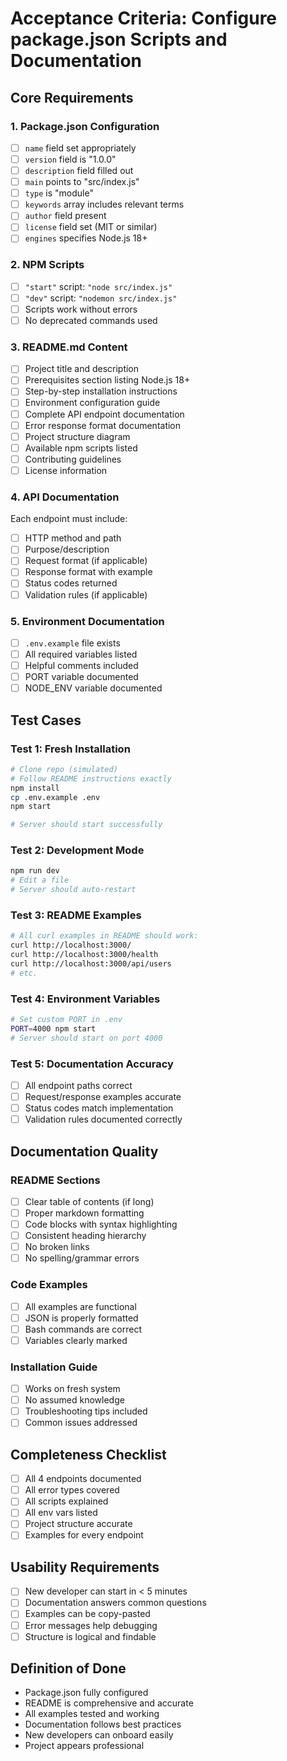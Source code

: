 # Acceptance Criteria: Configure package.json Scripts and Documentation

## Core Requirements

### 1. Package.json Configuration
- [ ] `name` field set appropriately
- [ ] `version` field is "1.0.0"
- [ ] `description` field filled out
- [ ] `main` points to "src/index.js"
- [ ] `type` is "module"
- [ ] `keywords` array includes relevant terms
- [ ] `author` field present
- [ ] `license` field set (MIT or similar)
- [ ] `engines` specifies Node.js 18+

### 2. NPM Scripts
- [ ] `"start"` script: `"node src/index.js"`
- [ ] `"dev"` script: `"nodemon src/index.js"`
- [ ] Scripts work without errors
- [ ] No deprecated commands used

### 3. README.md Content
- [ ] Project title and description
- [ ] Prerequisites section listing Node.js 18+
- [ ] Step-by-step installation instructions
- [ ] Environment configuration guide
- [ ] Complete API endpoint documentation
- [ ] Error response format documentation
- [ ] Project structure diagram
- [ ] Available npm scripts listed
- [ ] Contributing guidelines
- [ ] License information

### 4. API Documentation
Each endpoint must include:
- [ ] HTTP method and path
- [ ] Purpose/description
- [ ] Request format (if applicable)
- [ ] Response format with example
- [ ] Status codes returned
- [ ] Validation rules (if applicable)

### 5. Environment Documentation
- [ ] `.env.example` file exists
- [ ] All required variables listed
- [ ] Helpful comments included
- [ ] PORT variable documented
- [ ] NODE_ENV variable documented

## Test Cases

### Test 1: Fresh Installation
```bash
# Clone repo (simulated)
# Follow README instructions exactly
npm install
cp .env.example .env
npm start

# Server should start successfully
```

### Test 2: Development Mode
```bash
npm run dev
# Edit a file
# Server should auto-restart
```

### Test 3: README Examples
```bash
# All curl examples in README should work:
curl http://localhost:3000/
curl http://localhost:3000/health
curl http://localhost:3000/api/users
# etc.
```

### Test 4: Environment Variables
```bash
# Set custom PORT in .env
PORT=4000 npm start
# Server should start on port 4000
```

### Test 5: Documentation Accuracy
- [ ] All endpoint paths correct
- [ ] Request/response examples accurate
- [ ] Status codes match implementation
- [ ] Validation rules documented correctly

## Documentation Quality

### README Sections
- [ ] Clear table of contents (if long)
- [ ] Proper markdown formatting
- [ ] Code blocks with syntax highlighting
- [ ] Consistent heading hierarchy
- [ ] No broken links
- [ ] No spelling/grammar errors

### Code Examples
- [ ] All examples are functional
- [ ] JSON is properly formatted
- [ ] Bash commands are correct
- [ ] Variables clearly marked

### Installation Guide
- [ ] Works on fresh system
- [ ] No assumed knowledge
- [ ] Troubleshooting tips included
- [ ] Common issues addressed

## Completeness Checklist
- [ ] All 4 endpoints documented
- [ ] All error types covered
- [ ] All scripts explained
- [ ] All env vars listed
- [ ] Project structure accurate
- [ ] Examples for every endpoint

## Usability Requirements
- [ ] New developer can start in < 5 minutes
- [ ] Documentation answers common questions
- [ ] Examples can be copy-pasted
- [ ] Error messages help debugging
- [ ] Structure is logical and findable

## Definition of Done
- Package.json fully configured
- README is comprehensive and accurate
- All examples tested and working
- Documentation follows best practices
- New developers can onboard easily
- Project appears professional